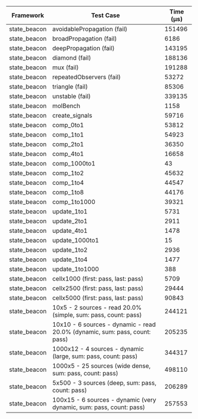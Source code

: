 | Framework | Test Case | Time (μs) |
| --- | --- | --- |
| state_beacon | avoidablePropagation (fail) | 151496 |
| state_beacon | broadPropagation (fail) | 6186 |
| state_beacon | deepPropagation (fail) | 143195 |
| state_beacon | diamond (fail) | 188136 |
| state_beacon | mux (fail) | 191288 |
| state_beacon | repeatedObservers (fail) | 53272 |
| state_beacon | triangle (fail) | 85306 |
| state_beacon | unstable (fail) | 339135 |
| state_beacon | molBench | 1158 |
| state_beacon | create_signals | 59716 |
| state_beacon | comp_0to1 | 53812 |
| state_beacon | comp_1to1 | 54923 |
| state_beacon | comp_2to1 | 36350 |
| state_beacon | comp_4to1 | 16658 |
| state_beacon | comp_1000to1 | 43 |
| state_beacon | comp_1to2 | 45632 |
| state_beacon | comp_1to4 | 44547 |
| state_beacon | comp_1to8 | 44176 |
| state_beacon | comp_1to1000 | 39321 |
| state_beacon | update_1to1 | 5731 |
| state_beacon | update_2to1 | 2911 |
| state_beacon | update_4to1 | 1478 |
| state_beacon | update_1000to1 | 15 |
| state_beacon | update_1to2 | 2936 |
| state_beacon | update_1to4 | 1477 |
| state_beacon | update_1to1000 | 388 |
| state_beacon | cellx1000 (first: pass, last: pass) | 5709 |
| state_beacon | cellx2500 (first: pass, last: pass) | 29444 |
| state_beacon | cellx5000 (first: pass, last: pass) | 90843 |
| state_beacon | 10x5 - 2 sources - read 20.0% (simple, sum: pass, count: pass) | 244121 |
| state_beacon | 10x10 - 6 sources - dynamic - read 20.0% (dynamic, sum: pass, count: pass) | 205235 |
| state_beacon | 1000x12 - 4 sources - dynamic (large, sum: pass, count: pass) | 344317 |
| state_beacon | 1000x5 - 25 sources (wide dense, sum: pass, count: pass) | 498110 |
| state_beacon | 5x500 - 3 sources (deep, sum: pass, count: pass) | 206289 |
| state_beacon | 100x15 - 6 sources - dynamic (very dynamic, sum: pass, count: pass) | 257553 |
